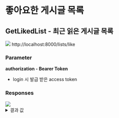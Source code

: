 # 좋아요한 게시글 목록

## GetLikedList - 최근 읽은 게시글 목록

<img src="https://img.shields.io/badge/GET-green?style=plastic&logo=appveyor&logo=GET"/> http://localhost:8000/lists/like

### Parameter

**authorization - Bearer Token**

- login 시 발급 받은 access token

### Responses

<img src="https://img.shields.io/badge/200-519800?style=plastic&logo=appveyor&logo=200"/>

<details>
<summary>결과 값</summary>
<div markdown="1">

```json
{
  "LIKED_POST": [
    {
      "title": "4번",
      "content": "4번",
      "post_id": 4,
      "user_id": 1,
      "create_at": "2022년 11월 28일",
      "thumbnail": "4번",
      "user_name": "안수철1",
      "post_likes": 1,
      "post_comment_count": 0,
      "user_profile_image": null
    },
    ...
  ]
}
```

</div>
</details>
